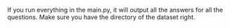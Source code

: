 If you run everything in the main.py, it will output all the answers for all the questions. Make sure you have the directory of the dataset right. 